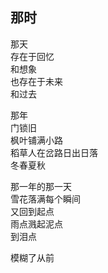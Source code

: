 ## 那时

那天  
存在于回忆  
和想象  
也存在于未来  
和过去  


那年  
门锁旧  
枫叶铺满小路  
稻草人在岔路日出日落  
冬春夏秋  


那一年的那一天  
雪花落满每个瞬间  
又回到起点  
雨点溅起泥点  
到泪点


模糊了从前